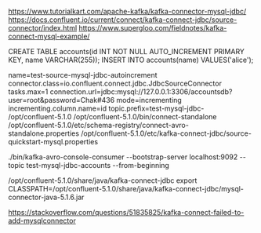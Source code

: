 https://www.tutorialkart.com/apache-kafka/kafka-connector-mysql-jdbc/
https://docs.confluent.io/current/connect/kafka-connect-jdbc/source-connector/index.html
https://www.supergloo.com/fieldnotes/kafka-connect-mysql-example/

CREATE TABLE accounts(id INT NOT NULL AUTO_INCREMENT PRIMARY KEY, name VARCHAR(255));
INSERT INTO accounts(name) VALUES('alice');


name=test-source-mysql-jdbc-autoincrement
connector.class=io.confluent.connect.jdbc.JdbcSourceConnector
tasks.max=1
connection.url=jdbc:mysql://127.0.0.1:3306/accountsdb?user=root&password=Chak#436
mode=incrementing
incrementing.column.name=id
topic.prefix=test-mysql-jdbc-
/opt/confluent-5.1.0
/opt/confluent-5.1.0/bin/connect-standalone /opt/confluent-5.1.0/etc/schema-registry/connect-avro-standalone.properties /opt/confluent-5.1.0/etc/kafka-connect-jdbc/source-quickstart-mysql.properties

./bin/kafka-avro-console-consumer --bootstrap-server localhost:9092 --topic test-mysql-jdbc-accounts --from-beginning


/opt/confluent-5.1.0/share/java/kafka-connect-jdbc
export CLASSPATH=/opt/confluent-5.1.0/share/java/kafka-connect-jdbc/mysql-connector-java-5.1.6.jar

https://stackoverflow.com/questions/51835825/kafka-connect-failed-to-add-mysqlconnector
